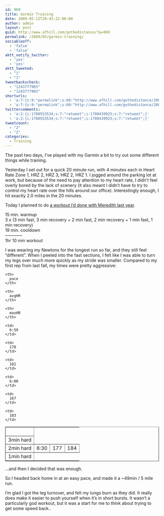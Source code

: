 ```yaml
---
id: 969
title: Garmin Training
date: 2009-05-12T20:43:22-06:00
author: admin
layout: post
guid: http://www.afhill.com/gothedistance/?p=969
permalink: /2009/05/garmin-training/
sociableoff:
  - 'false'
  - 'false'
aktt_notify_twitter:
  - 'yes'
  - 'yes'
aktt_tweeted:
  - "1"
  - "1"
tweetbackscheck:
  - "1243777903"
  - "1243777903"
shorturls:
  - 'a:7:{s:9:"permalink";s:60:"http://www.afhill.com/gothedistance/2009/05/garmin-training/";s:7:"tinyurl";s:25:"http://tinyurl.com/pyuuqx";s:4:"isgd";s:17:"http://is.gd/zlOm";s:5:"bitly";s:20:"http://bit.ly/15StrH";s:5:"snipr";s:22:"http://snipr.com/hwx93";s:5:"snurl";s:22:"http://snurl.com/hwx93";s:7:"snipurl";s:24:"http://snipurl.com/hwx93";}'
  - 'a:7:{s:9:"permalink";s:60:"http://www.afhill.com/gothedistance/2009/05/garmin-training/";s:7:"tinyurl";s:25:"http://tinyurl.com/pyuuqx";s:4:"isgd";s:17:"http://is.gd/zlOm";s:5:"bitly";s:20:"http://bit.ly/15StrH";s:5:"snipr";s:22:"http://snipr.com/hwx93";s:5:"snurl";s:22:"http://snurl.com/hwx93";s:7:"snipurl";s:24:"http://snipurl.com/hwx93";}'
twittercomments:
  - 'a:2:{i:1780553534;s:7:"retweet";i:1780439925;s:7:"retweet";}'
  - 'a:2:{i:1780553534;s:7:"retweet";i:1780439925;s:7:"retweet";}'
tweetcount:
  - "2"
  - "2"
categories:
  - Training
---
```

The past two days, I&#8217;ve played with my Garmin a bit to try out some different things while training. 

Yesterday I set out for a quick 20 minute run, with 4 minutes each in Heart Rate Zone 1, HRZ 2, HRZ 3, HRZ 2, HRZ 1. I jogged around the parking lot at work, but because of the need to pay attention to my heart rate, I didn&#8217;t feel overly bored by the lack of scenery (it also meant I didn&#8217;t have to try to control my heart rate over the hills around our office). Interestingly enough, I hit exactly 2.0 miles in the 20 minutes.

Today I planned to do [a workout I&#8217;d done with Meredith last year](http://www.afhill.com/gothedistance/2008/09/forget-tuesdays-with-morrie/).

15 min. warmup  
3 x (3 min fast, 3 min recovery + 2 min fast, 2 min recovery + 1 min fast, 1 min recovery)  
19 min. cooldown  
————  
1hr 10 min workout

I was wearing my Newtons for the longest run so far, and they still feel &#8220;different&#8221;. When I peeled into the fast sections, I felt like I was able to turn my legs over much more quickly as my stride was smaller. Compared to my first rep from last fall, my times were pretty aggressive:

<table border="1" cellspacing="1">
  <tr>
    <th>
      &nbsp;
    </th>
    
    <th>
      pace
    </th>
    
    <th>
      avgHR
    </th>
    
    <th>
      maxHR
    </th>
  </tr>
  
  <tr>
    <td>
      3min hard
    </td>
    
    <td>
      6:59
    </td>
    
    <td>
      178
    </td>
    
    <td>
      182
    </td>
  </tr>
  
  <td>
    2min hard
  </td>
  
  <td>
    6:30
  </td>
  
  <td>
    177
  </td>
  
  <td>
    184
  </td></tr> 
  
  <tr>
    <td>
      1min hard
    </td>
    
    <td>
      6:00
    </td>
    
    <td>
      167
    </td>
    
    <td>
      183
    </td>
  </tr></table> 
  
  <p>
    &#8230;and then I decided that was enough.
  </p>
  
  <p>
    So I headed back home in at an easy pace, and made it a ~49min / 5 mile run.
  </p>
  
  <p>
    I&#8217;m glad I got the leg turnover, and felt my lungs burn as they did. It really does make it easier to push yourself when it&#8217;s in short bursts. It wasn&#8217;t a particularly god workout, but it was a start for me to think about trying to get some speed back..
  </p>